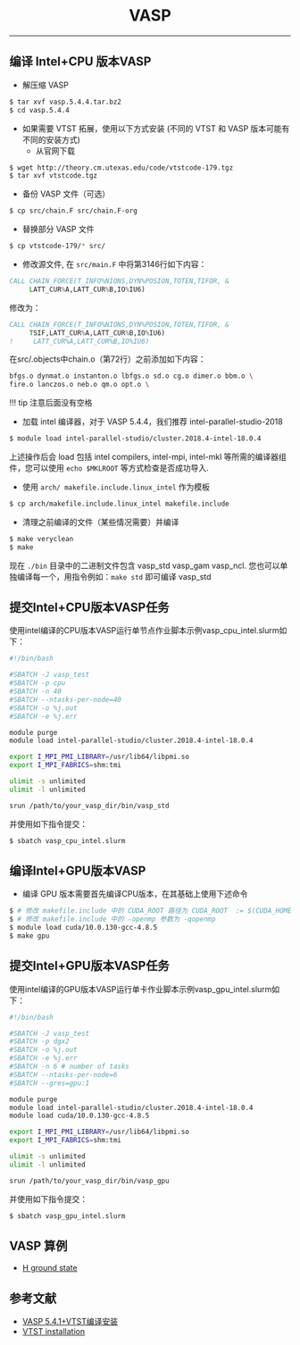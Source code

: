 # <center>VASP<center/>

-------
## 编译 Intel+CPU 版本VASP

- 解压缩 VASP
```bash
$ tar xvf vasp.5.4.4.tar.bz2
$ cd vasp.5.4.4
```
- 如果需要 VTST 拓展，使用以下方式安装 (不同的 VTST 和 VASP 版本可能有不同的安装方式)
  - 从官网下载
```bash
$ wget http://theory.cm.utexas.edu/code/vtstcode-179.tgz
$ tar xvf vtstcode.tgz
```
  - 备份 VASP 文件（可选）
```bash
$ cp src/chain.F src/chain.F-org
```
  - 替换部分 VASP 文件
```bash
$ cp vtstcode-179/* src/
```
  - 修改源文件, 在 `src/main.F` 中将第3146行如下内容：
```fortran
CALL CHAIN_FORCE(T_INFO%NIONS,DYN%POSION,TOTEN,TIFOR, &
     LATT_CUR%A,LATT_CUR%B,IO%IU6)
```
修改为：
```fortran
CALL CHAIN_FORCE(T_INFO%NIONS,DYN%POSION,TOTEN,TIFOR, &
     TSIF,LATT_CUR%A,LATT_CUR%B,IO%IU6)
!     LATT_CUR%A,LATT_CUR%B,IO%IU6)
```
在src/.objects中chain.o（第72行）之前添加如下内容：
```bash
bfgs.o dynmat.o instanton.o lbfgs.o sd.o cg.o dimer.o bbm.o \
fire.o lanczos.o neb.o qm.o opt.o \
```

!!! tip
    注意后面没有空格

- 加载 intel 编译器，对于 VASP 5.4.4，我们推荐 intel-parallel-studio-2018
```bash
$ module load intel-parallel-studio/cluster.2018.4-intel-18.0.4
```
上述操作后会 load 包括 intel compilers, intel-mpi, intel-mkl 等所需的编译器组件，您可以使用 ``echo $MKLROOT`` 等方式检查是否成功导入.

- 使用 `arch/ makefile.include.linux_intel` 作为模板
```bash
$ cp arch/makefile.include.linux_intel makefile.include
```

- 清理之前编译的文件（某些情况需要）并编译
```bash
$ make veryclean
$ make
```
现在 `./bin` 目录中的二进制文件包含 vasp_std vasp_gam vasp_ncl. 您也可以单独编译每一个，用指令例如：`make std` 即可编译 vasp_std

## 提交Intel+CPU版本VASP任务

使用intel编译的CPU版本VASP运行单节点作业脚本示例vasp_cpu_intel.slurm如下：

```bash
#!/bin/bash

#SBATCH -J vasp_test
#SBATCH -p cpu
#SBATCH -n 40
#SBATCH --ntasks-per-node=40
#SBATCH -o %j.out
#SBATCH -e %j.err

module purge
module load intel-parallel-studio/cluster.2018.4-intel-18.0.4

export I_MPI_PMI_LIBRARY=/usr/lib64/libpmi.so
export I_MPI_FABRICS=shm:tmi

ulimit -s unlimited
ulimit -l unlimited

srun /path/to/your_vasp_dir/bin/vasp_std
```

并使用如下指令提交：

```bash
$ sbatch vasp_cpu_intel.slurm
```

## 编译Intel+GPU版本VASP

- 编译 GPU 版本需要首先编译CPU版本，在其基础上使用下述命令

```bash
$ # 修改 makefile.include 中的 CUDA_ROOT 路径为 CUDA_ROOT  := $(CUDA_HOME)
$ # 修改 makefile.include 中的 -openmp 参数为 -qopenmp
$ module load cuda/10.0.130-gcc-4.8.5
$ make gpu
```

## 提交Intel+GPU版本VASP任务

使用intel编译的GPU版本VASP运行单卡作业脚本示例vasp_gpu_intel.slurm如下：

```bash
#!/bin/bash

#SBATCH -J vasp_test
#SBATCH -p dgx2
#SBATCH -o %j.out
#SBATCH -e %j.err
#SBATCH -n 6 # number of tasks
#SBATCH --ntasks-per-node=6
#SBATCH --gres=gpu:1

module purge
module load intel-parallel-studio/cluster.2018.4-intel-18.0.4
module load cuda/10.0.130-gcc-4.8.5

export I_MPI_PMI_LIBRARY=/usr/lib64/libpmi.so
export I_MPI_FABRICS=shm:tmi

ulimit -s unlimited
ulimit -l unlimited

srun /path/to/your_vasp_dir/bin/vasp_gpu
```

并使用如下指令提交：

```bash
$ sbatch vasp_gpu_intel.slurm
```

## VASP 算例
- [H ground state](https://hpc.sjtu.edu.cn/Item/docs/H-ground-state.tar.gz)


## 参考文献

- [VASP 5.4.1+VTST编译安装](http://hmli.ustc.edu.cn/doc/app/vasp.5.4.1-vtst.htm)
- [VTST installation](http://theory.cm.utexas.edu/vtsttools/installation.html)
